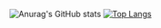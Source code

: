 ![Anurag's GitHub stats](https://github-readme-stats.vercel.app/api?username=LauriVuori&count_private=true)
[![Top Langs](https://github-readme-stats.vercel.app/api/top-langs/?username=LauriVuori)](https://github.com/anuraghazra/github-readme-stats)
